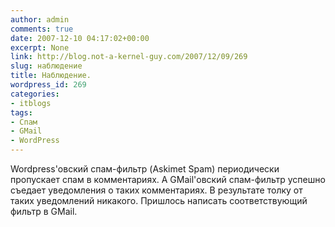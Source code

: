 ```yaml
---
author: admin
comments: true
date: 2007-12-10 04:17:02+00:00
excerpt: None
link: http://blog.not-a-kernel-guy.com/2007/12/09/269
slug: наблюдение
title: Наблюдение.
wordpress_id: 269
categories:
- itblogs
tags:
- Спам
- GMail
- WordPress
---
```


Wordpress'овский спам-фильтр (Askimet Spam) периодически пропускает спам в комментариях. А GMail'овский спам-фильтр успешно съедает уведомления о таких комментариях. В результате толку от таких уведомлений никакого. Пришлось написать соответствующий фильтр в GMail.

